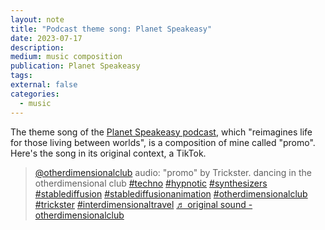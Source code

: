 ```yaml
---
layout: note
title: "Podcast theme song: Planet Speakeasy"
date: 2023-07-17
description:
medium: music composition
publication: Planet Speakeasy
tags:
external: false
categories:
  - music
---
```


The theme song of the [Planet Speakeasy
podcast](https://podcasts.apple.com/us/podcast/%E8%A1%8C%E6%98%9F%E9%85%92%E9%A6%86-planet-speakeasy/id1704857996),
which "reimagines life for those living between worlds", is a composition of
mine called "promo". Here's the song in its original context, a TikTok.

<blockquote class="tiktok-embed" cite="https://www.tiktok.com/@otherdimensionalclub/video/7203996355214249259" data-video-id="7203996355214249259" style="max-width: 605px;min-width: 325px;" > <section> <a target="_blank" title="@otherdimensionalclub" href="https://www.tiktok.com/@otherdimensionalclub?refer=embed">@otherdimensionalclub</a> audio: &#34;promo&#34; by Trickster. dancing in the otherdimensional club <a title="techno" target="_blank" href="https://www.tiktok.com/tag/techno?refer=embed">#techno</a> <a title="hypnotic" target="_blank" href="https://www.tiktok.com/tag/hypnotic?refer=embed">#hypnotic</a> <a title="synthesizers" target="_blank" href="https://www.tiktok.com/tag/synthesizers?refer=embed">#synthesizers</a> <a title="stablediffusion" target="_blank" href="https://www.tiktok.com/tag/stablediffusion?refer=embed">#stablediffusion</a> <a title="stablediffusionanimation" target="_blank" href="https://www.tiktok.com/tag/stablediffusionanimation?refer=embed">#stablediffusionanimation</a> <a title="otherdimensionalclub" target="_blank" href="https://www.tiktok.com/tag/otherdimensionalclub?refer=embed">#otherdimensionalclub</a>  <a title="trickster" target="_blank" href="https://www.tiktok.com/tag/trickster?refer=embed">#trickster</a> <a title="interdimensionaltravel" target="_blank" href="https://www.tiktok.com/tag/interdimensionaltravel?refer=embed">#interdimensionaltravel</a> <a target="_blank" title="♬ original sound  - otherdimensionalclub" href="https://www.tiktok.com/music/original-sound-otherdimensionalclub-7203996639961418538?refer=embed">♬ original sound  - otherdimensionalclub</a> </section> </blockquote> <script async src="https://www.tiktok.com/embed.js"></script>
